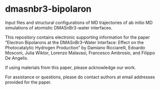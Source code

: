 # dmasnbr3-bipolaron
Input files and structural configurations of MD trajectories of ab initio MD simulations of atomistic DMASnBr3-water interfaces.

This repository contains electronic supporting information for the paper 
“Electron Bipolarons at the DMASnBr3–Water Interface: Effect on the Photocatalytic Hydrogen Production” by
Damiano Ricciarelli, Edoardo Mosconi, Julia Wiktor, Lorenzo Malavasi, Francesco Ambrosio, and Filippo De Angelis.

If using materials from this paper, please acknowledge our work.

For assistance or questions, please do contact authors at email addresses provided for the paper.
